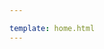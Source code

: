 ```yaml
---

template: home.html
---
```


[User-support-main]: https://www.lumi-supercomputer.eu/user-support/


[website-LUMI-mainpage]: https://lumi-supercomputer.eu/
[LUMI-docs-home]: https://docs.lumi-supercomputer.eu/



<!-- A link to the LUMI main page. Same style than from LUMI-main/User_Support &rarr; FAQ,Need_help?,Service_breaks:
-->

<br />

<!-- 
<a href="https://www.lumi-supercomputer.eu/user-support/" style="color: black"><b>User support</b></a> &rarr; <a href="https://docs.lumi-supercomputer.eu/" style="color: black"><b>LUMI Documentation</b></a> -->






